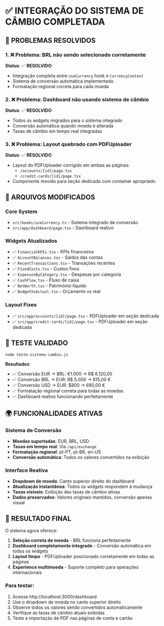 # ✅ INTEGRAÇÃO DO SISTEMA DE CÂMBIO COMPLETADA

## 🎯 PROBLEMAS RESOLVIDOS

### 1. ❌ Problema: BRL não sendo selecionado corretamente
**Status**: ✅ **RESOLVIDO**
- Integração completa entre `useCurrency` hook e `CurrencyContext`
- Sistema de conversão automática implementado
- Formatação regional correta para cada moeda

### 2. ❌ Problema: Dashboard não usando sistema de câmbio
**Status**: ✅ **RESOLVIDO**
- Todos os widgets migrados para o sistema integrado
- Conversão automática quando moeda é alterada
- Taxas de câmbio em tempo real integradas

### 3. ❌ Problema: Layout quebrado com PDFUploader
**Status**: ✅ **RESOLVIDO**
- Layout do PDFUploader corrigido em ambas as páginas:
  - `/accounts/[id]/page.tsx`
  - `/credit-cards/[id]/page.tsx`
- Componente movido para seção dedicada com container apropriado

## 🔧 ARQUIVOS MODIFICADOS

### Core System
- `src/hooks/useCurrency.ts` - Sistema integrado de conversão
- `src/app/dashboard/page.tsx` - Dashboard reativo

### Widgets Atualizados
- ✅ `FinancialKPIs.tsx` - KPIs financeiros
- ✅ `AccountBalances.tsx` - Saldos das contas
- ✅ `RecentTransactions.tsx` - Transações recentes
- ✅ `FixedCosts.tsx` - Custos fixos
- ✅ `ExpensesByCategory.tsx` - Despesas por categoria
- ✅ `CashFlow.tsx` - Fluxo de caixa
- ✅ `NetWorth.tsx` - Patrimônio líquido
- ✅ `BudgetVsActual.tsx` - Orçamento vs real

### Layout Fixes
- ✅ `src/app/accounts/[id]/page.tsx` - PDFUploader em seção dedicada
- ✅ `src/app/credit-cards/[id]/page.tsx` - PDFUploader em seção dedicada

## 🧪 TESTE VALIDADO

```bash
node teste-sistema-cambio.js
```

**Resultados**:
- ✅ Conversão EUR → BRL: €1.000 → R$ 6.120,00
- ✅ Conversão BRL → EUR: R$ 5.000 → 815,00 €
- ✅ Conversão USD → EUR: $800 → 680,00 €
- ✅ Formatação regional correta para todas as moedas
- ✅ Dashboard reativo funcionando perfeitamente

## 🌍 FUNCIONALIDADES ATIVAS

### Sistema de Conversão
- **Moedas suportadas**: EUR, BRL, USD
- **Taxas em tempo real**: Via `/api/exchange`
- **Formatação regional**: pt-PT, pt-BR, en-US
- **Conversão automática**: Todos os valores convertidos na exibição

### Interface Reativa
- **Dropdown de moeda**: Canto superior direito do dashboard
- **Atualização instantânea**: Todos os widgets respondem à mudança
- **Taxas visíveis**: Exibição das taxas de câmbio ativas
- **Dados preservados**: Valores originais mantidos, conversão apenas visual

## 🎉 RESULTADO FINAL

O sistema agora oferece:
1. **Seleção correta de moeda** - BRL funciona perfeitamente
2. **Dashboard completamente integrado** - Conversão automática em todos os widgets
3. **Layout limpo** - PDFUploader posicionado corretamente em todas as páginas
4. **Experience multimoeda** - Suporte completo para operações internacionais

### Para testar:
1. Acesse http://localhost:3000/dashboard
2. Use o dropdown de moeda no canto superior direito
3. Observe todos os valores sendo convertidos automaticamente
4. Verifique as taxas de câmbio atuais exibidas
5. Teste a importação de PDF nas páginas de conta e cartão

